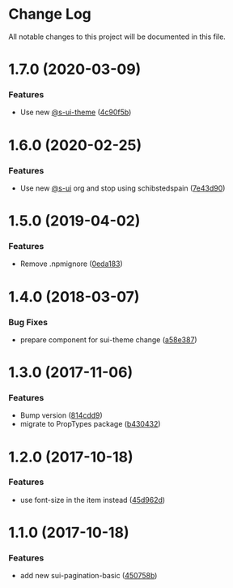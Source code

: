 # Change Log

All notable changes to this project will be documented in this file.

# 1.7.0 (2020-03-09)


### Features

* Use new [@s-ui-theme](https://github.com/s-ui-theme) ([4c90f5b](https://github.com/SUI-Components/adevinta-spain-components/commit/4c90f5bf1cdf36925b9256a9c2c81f172b568ba5))



# 1.6.0 (2020-02-25)


### Features

* Use new [@s-ui](https://github.com/s-ui) org and stop using schibstedspain ([7e43d90](https://github.com/SUI-Components/adevinta-spain-components/commit/7e43d9009f2c0aa315be4621c7537b228046fccb))



# 1.5.0 (2019-04-02)


### Features

* Remove .npmignore ([0eda183](https://github.com/SUI-Components/adevinta-spain-components/commit/0eda183f4ef323d49673753414e9dcdcde779eea))



# 1.4.0 (2018-03-07)


### Bug Fixes

* prepare component for sui-theme change ([a58e387](https://github.com/SUI-Components/adevinta-spain-components/commit/a58e387074e442226a72d75012759931fd71ae06))



# 1.3.0 (2017-11-06)


### Features

* Bump version ([814cdd9](https://github.com/SUI-Components/adevinta-spain-components/commit/814cdd9995a686de35d8ae2663403d0d592b3008))
* migrate to PropTypes package ([b430432](https://github.com/SUI-Components/adevinta-spain-components/commit/b4304321da1948b9cce6bf119d87534c3eeb69a7))



# 1.2.0 (2017-10-18)


### Features

* use font-size in the item instead ([45d962d](https://github.com/SUI-Components/adevinta-spain-components/commit/45d962db0f7b83e20168d83e5c9e29c3b9f25d5a))



# 1.1.0 (2017-10-18)


### Features

* add new sui-pagination-basic ([450758b](https://github.com/SUI-Components/adevinta-spain-components/commit/450758ba36a18ea5cd00e7b923294e1bc868fedb))



